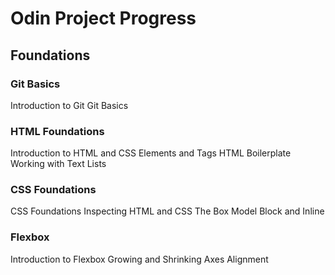 # Odin Project Progress

## Foundations

### Git Basics

Introduction to Git
Git Basics

### HTML Foundations

Introduction to HTML and CSS
Elements and Tags
HTML Boilerplate
Working with Text
Lists

### CSS Foundations

CSS Foundations
Inspecting HTML and CSS
The Box Model
Block and Inline

### Flexbox

Introduction to Flexbox
Growing and Shrinking
Axes
Alignment
